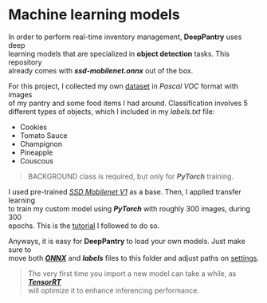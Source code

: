 # Machine learning models

In order to perform real-time inventory management, **DeepPantry** uses deep<br>
learning models that are specialized in **object detection** tasks. This repository<br>
already comes with ***ssd-mobilenet.onnx*** out of the box.<br>

For this project, I collected my own [dataset](https://drive.google.com/drive/folders/1nAAdmjYm_6k_V1LJ90OaN4FSZnznbGuJ?usp=sharing) in *Pascal VOC* format with images<br>
of my pantry and some food items I had around. Classification involves 5<br>
different types of objects, which I included in my *labels.txt* file:
- Cookies
- Tomato Sauce
- Champignon
- Pineapple
- Couscous

> BACKGROUND class is required, but only for ***PyTorch*** training.

I used pre-trained *[SSD Mobilenet V1](https://nvidia.box.com/shared/static/djf5w54rjvpqocsiztzaandq1m3avr7c.pth)* as a base. Then, I applied transfer learning<br>
to train my custom model using ***PyTorch*** with roughly 300 images, during 300<br>
epochs. This is the [tutorial](https://github.com/dusty-nv/jetson-inference/blob/master/docs/pytorch-collect-detection.md) I followed to do so.

Anyways, it is easy for **DeepPantry** to load your own models. Just make sure to<br>
move both ***[ONNX](https://onnx.ai)*** and ***labels*** files to this folder and adjust paths on [settings](../config/CONFIG.md).

> The very first time you import a new model can take a while, as ***[TensorRT](https://developer.nvidia.com/tensorrt)***<br>
> will optimize it to enhance inferencing performance.